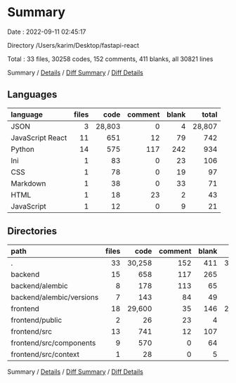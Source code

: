 # Summary

Date : 2022-09-11 02:45:17

Directory /Users/karim/Desktop/fastapi-react

Total : 33 files,  30258 codes, 152 comments, 411 blanks, all 30821 lines

Summary / [Details](details.md) / [Diff Summary](diff.md) / [Diff Details](diff-details.md)

## Languages
| language | files | code | comment | blank | total |
| :--- | ---: | ---: | ---: | ---: | ---: |
| JSON | 3 | 28,803 | 0 | 4 | 28,807 |
| JavaScript React | 11 | 651 | 12 | 79 | 742 |
| Python | 14 | 575 | 117 | 242 | 934 |
| Ini | 1 | 83 | 0 | 23 | 106 |
| CSS | 1 | 78 | 0 | 19 | 97 |
| Markdown | 1 | 38 | 0 | 33 | 71 |
| HTML | 1 | 18 | 23 | 2 | 43 |
| JavaScript | 1 | 12 | 0 | 9 | 21 |

## Directories
| path | files | code | comment | blank | total |
| :--- | ---: | ---: | ---: | ---: | ---: |
| . | 33 | 30,258 | 152 | 411 | 30,821 |
| backend | 15 | 658 | 117 | 265 | 1,040 |
| backend/alembic | 8 | 178 | 113 | 65 | 356 |
| backend/alembic/versions | 7 | 143 | 84 | 49 | 276 |
| frontend | 18 | 29,600 | 35 | 146 | 29,781 |
| frontend/public | 2 | 26 | 23 | 4 | 53 |
| frontend/src | 13 | 741 | 12 | 107 | 860 |
| frontend/src/components | 9 | 570 | 0 | 64 | 634 |
| frontend/src/context | 1 | 28 | 0 | 5 | 33 |

Summary / [Details](details.md) / [Diff Summary](diff.md) / [Diff Details](diff-details.md)